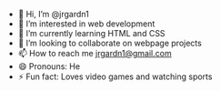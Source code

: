 - 👋 Hi, I’m @jrgardn1
- 👀 I’m interested in web development
- 🌱 I’m currently learning HTML and CSS
- 💞️ I’m looking to collaborate on webpage projects
- 📫 How to reach me jrgardn1@gmail.com
- 😄 Pronouns: He
- ⚡ Fun fact: Loves video games and watching sports

<!---
jrgardn1/jrgardn1 is a ✨ special ✨ repository because its `README.md` (this file) appears on your GitHub profile.
You can click the Preview link to take a look at your changes.
--->
